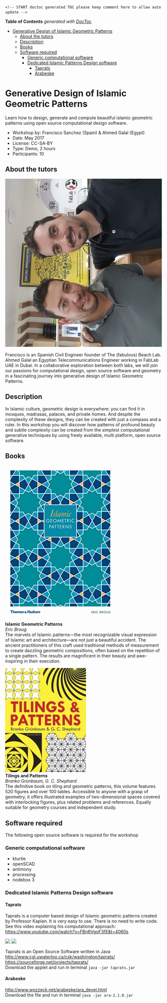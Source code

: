 	<!-- START doctoc generated TOC please keep comment here to allow auto update -->
<!-- DON'T EDIT THIS SECTION, INSTEAD RE-RUN doctoc TO UPDATE -->
**Table of Contents**  *generated with [DocToc](https://github.com/thlorenz/doctoc)*

- [Generative Design of Islamic Geometric Patterns](#generative-design-of-islamic-geometric-patterns)
  - [About the tutors](#about-the-tutors)
  - [Description](#description)
  - [Books](#books)
  - [Software required](#software-required)
    - [Generic computational software](#generic-computational-software)
    - [Dedicated Islamic Patterns Design software](#dedicated-islamic-patterns-design-software)
      - [Taprats](#taprats)
      - [Arabeske](#arabeske)

<!-- END doctoc generated TOC please keep comment here to allow auto update -->

# Generative Design of Islamic Geometric Patterns
Learn how to design, generate and compute beautiful islamic geometric patterns using open source computational design software.

* Workshop by: Francisco Sanchez (Spain) & Ahmed Galal (Egypt)
* Date: May 2017
* License: CC-SA-BY
* Type: Demo, 2 hours
* Participants: 10

## About the tutors
![](img/tutor.jpg)

Francisco is an Spanish Civil Engineer founder of The (fabulous) Beach Lab. Ahmed Galal an Egyptian Telecommunications Engineer working in FabLab UAE in Dubai. In a collaborative exploration between both labs, we will join our passions for computational design, open source software and geometry in a fascinating journey into generative design of Islamic Geometric Patterns.

## Description
In Islamic culture, geometric design is everywhere: you can find it in mosques, madrasas, palaces, and private homes. And despite the complexity of these designs, they can be created with just a compass and a ruler. In this workshop you will discover how patterns of profound beauty and subtle complexity can be created from the simplest computational generative techniques by using freely available, multi platform, open source software.

## Books
![](img/ericbroug.jpg)  
**Islamic Geometric Patterns**  
*Eric Broug*  
The marvels of Islamic patterns—the most recognizable visual expression of Islamic art and architecture—are not just a beautiful accident. The ancient practitioners of this craft used traditional methods of measurement to create dazzling geometric compositions, often based on the repetition of a single pattern. The results are magnificent in their beauty and awe-inspiring in their execution.

![](img/tilings.jpg)  
**Tilings and Patterns**  
*Branko Grünbaum, G. C. Shephard*  
The definitive book on tiling and geometric patterns, this volume features 520 figures and over 100 tables. Accessible to anyone with a grasp of geometry, it offers illustrated examples of two-dimensional spaces covered with interlocking figures, plus related problems and references. Equally suitable for geometry courses and independent study.

## Software required
The following open source software is required for the workshop

### Generic computational software
* kturtle
* openSCAD
* antimony
* processing
* nodebox 3

### Dedicated Islamic Patterns Design software

#### Taprats
Taprats is a computer based design of Islamic geometric patterns created by Professor Kaplan. It is very easy to use. There is no need to write code. See this video explaining his computational approach:
https://www.youtube.com/watch?v=FBn6VgoF3fE&t=4060s

![](row1.png)
![](row2.png)

Taprats is an Open Source Software written in Java  
http://www.cgl.uwaterloo.ca/csk/washington/taprats/  
https://sourceforge.net/projects/taprats/  
Download the applet and run in terminal
`java -jar taprats.jar`

#### Arabeske
http://www.wozzeck.net/arabeske/ara_devel.html  
Download the file and run in terminal
`java -jar ara-2.1.0.jar`
